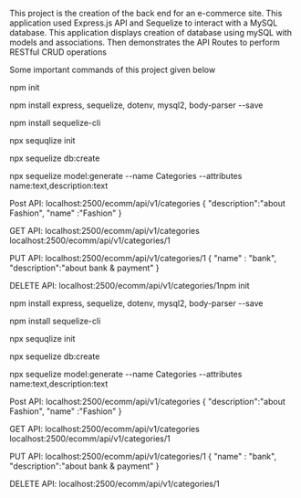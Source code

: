 This project is the creation of the back end for an e-commerce site. This application used Express.js API and Sequelize to interact with a MySQL database. This application displays creation of database using mySQL with models and associations. Then demonstrates the API Routes to perform RESTful CRUD operations 


Some important commands of this project given below



npm init

npm install express, sequelize, dotenv, mysql2, body-parser --save

npm install sequelize-cli

npx sequqlize init

npx sequelize db:create

npx sequelize model:generate --name Categories --attributes name:text,description:text

Post API: localhost:2500/ecomm/api/v1/categories { "description":"about Fashion", "name" :"Fashion" }

GET API: localhost:2500/ecomm/api/v1/categories localhost:2500/ecomm/api/v1/categories/1

PUT API: localhost:2500/ecomm/api/v1/categories/1 { "name" : "bank", "description":"about bank & payment" }

DELETE API: localhost:2500/ecomm/api/v1/categories/1npm init

npm install express, sequelize, dotenv, mysql2, body-parser --save

npm install sequelize-cli

npx sequqlize init

npx sequelize db:create

npx sequelize model:generate --name Categories --attributes name:text,description:text

Post API: localhost:2500/ecomm/api/v1/categories { "description":"about Fashion", "name" :"Fashion" }

GET API: localhost:2500/ecomm/api/v1/categories localhost:2500/ecomm/api/v1/categories/1

PUT API: localhost:2500/ecomm/api/v1/categories/1 { "name" : "bank", "description":"about bank & payment" }

DELETE API: localhost:2500/ecomm/api/v1/categories/1
